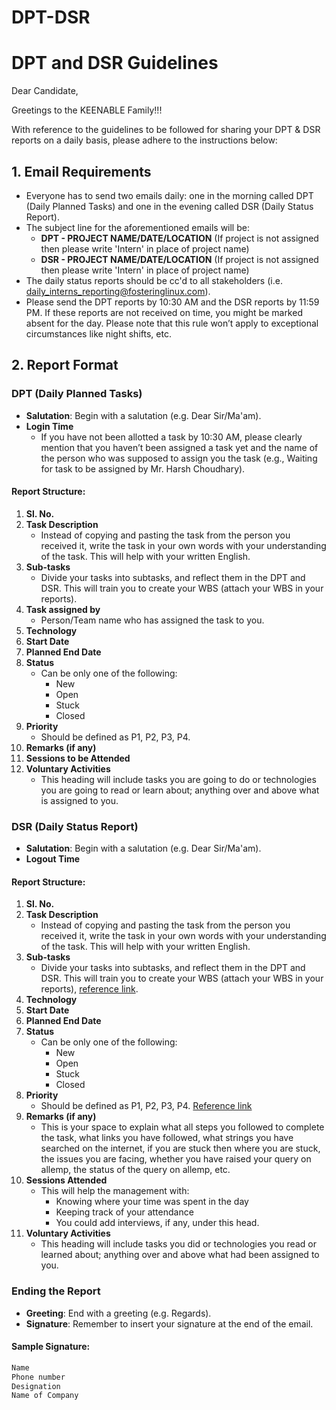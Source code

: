 # DPT-DSR
# DPT and DSR Guidelines

Dear Candidate,

Greetings to the KEENABLE Family!!!

With reference to the guidelines to be followed for sharing your DPT & DSR reports on a daily basis, please adhere to the instructions below:

## 1. Email Requirements
- Everyone has to send two emails daily: one in the morning called DPT (Daily Planned Tasks) and one in the evening called DSR (Daily Status Report).
- The subject line for the aforementioned emails will be:
  - **DPT - PROJECT NAME/DATE/LOCATION** (If project is not assigned then please write 'Intern' in place of project name)
  - **DSR - PROJECT NAME/DATE/LOCATION** (If project is not assigned then please write 'Intern' in place of project name)
- The daily status reports should be cc'd to all stakeholders (i.e. daily_interns_reporting@fosteringlinux.com).
- Please send the DPT reports by 10:30 AM and the DSR reports by 11:59 PM. If these reports are not received on time, you might be marked absent for the day. Please note that this rule won’t apply to exceptional circumstances like night shifts, etc.

## 2. Report Format

### DPT (Daily Planned Tasks)
- **Salutation**: Begin with a salutation (e.g. Dear Sir/Ma'am).
- **Login Time**
  - If you have not been allotted a task by 10:30 AM, please clearly mention that you haven’t been assigned a task yet and the name of the person who was supposed to assign you the task (e.g., Waiting for task to be assigned by Mr. Harsh Choudhary).

#### Report Structure:
1. **Sl. No.**
2. **Task Description**
   - Instead of copying and pasting the task from the person you received it, write the task in your own words with your understanding of the task. This will help with your written English.
3. **Sub-tasks**
   - Divide your tasks into subtasks, and reflect them in the DPT and DSR. This will train you to create your WBS (attach your WBS in your reports).
4. **Task assigned by**
   - Person/Team name who has assigned the task to you.
5. **Technology**
6. **Start Date**
7. **Planned End Date**
8. **Status**
   - Can be only one of the following: 
     - New
     - Open
     - Stuck
     - Closed
9. **Priority**
   - Should be defined as P1, P2, P3, P4.
10. **Remarks (if any)**
11. **Sessions to be Attended**
12. **Voluntary Activities**
    - This heading will include tasks you are going to do or technologies you are going to read or learn about; anything over and above what is assigned to you.

### DSR (Daily Status Report)
- **Salutation**: Begin with a salutation (e.g. Dear Sir/Ma'am).
- **Logout Time**

#### Report Structure:
1. **Sl. No.**
2. **Task Description**
   - Instead of copying and pasting the task from the person you received it, write the task in your own words with your understanding of the task. This will help with your written English.
3. **Sub-tasks**
   - Divide your tasks into subtasks, and reflect them in the DPT and DSR. This will train you to create your WBS (attach your WBS in your reports), [reference link](https://docs.google.com/spreadsheets/d/1l66y2glodqQDGtb1eJ8zddiADcIuX7PcHx_0yd9Vtzg/edit#gid=0).
4. **Technology**
5. **Start Date**
6. **Planned End Date**
7. **Status**
   - Can be only one of the following: 
     - New
     - Open
     - Stuck
     - Closed
8. **Priority**
   - Should be defined as P1, P2, P3, P4. [Reference link](https://www.bu.edu/tech/files/2011/04/IM-Quick-Ref1.pdf)
9. **Remarks (if any)**
   - This is your space to explain what all steps you followed to complete the task, what links you have followed, what strings you have searched on the internet, if you are stuck then where you are stuck, the issues you are facing, whether you have raised your query on allemp, the status of the query on allemp, etc.
10. **Sessions Attended**
    - This will help the management with:
      - Knowing where your time was spent in the day
      - Keeping track of your attendance
      - You could add interviews, if any, under this head.
11. **Voluntary Activities**
    - This heading will include tasks you did or technologies you read or learned about; anything over and above what had been assigned to you.

### Ending the Report
- **Greeting**: End with a greeting (e.g. Regards).
- **Signature**: Remember to insert your signature at the end of the email.
  
#### Sample Signature:
```markdown
Name
Phone number
Designation
Name of Company
